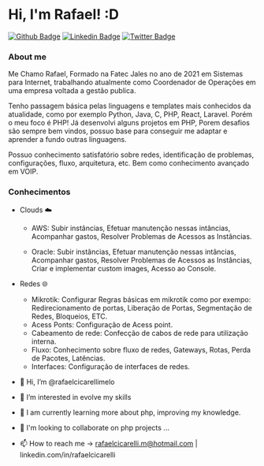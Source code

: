 
# Hi, I'm Rafael! :D

[![Github Badge](https://img.shields.io/badge/-Github-000?style=flat-square&logo=Github&logoColor=white&link=https://github.com/fagnerpsantos)](https://github.com/rafaelcicarellimelo)
[![Linkedin Badge](https://img.shields.io/badge/-LinkedIn-blue?style=flat-square&logo=Linkedin&logoColor=white&link=https://www.linkedin.com/in/fagnerpsantos/)](https://www.linkedin.com/in/rafaelcicarelli/)
[![Twitter Badge](https://img.shields.io/badge/-Twitter-1ca0f1?style=flat-square&labelColor=1ca0f1&logo=twitter&logoColor=white&link=https://twitter.com/fagnerpsantos)](https://twitter.com/rafaelcicarelli)


### About me
Me Chamo Rafael, Formado na Fatec Jales no ano de 2021 em Sistemas para Internet, trabalhando atualmente como Coordenador de Operações em uma empresa voltada a gestão publica.

Tenho passagem básica pelas linguagens e templates mais conhecidos da atualidade, como por exemplo  Python, Java, C, PHP, React, Laravel. Porém o meu foco é PHP!
Já desenvolvi alguns projetos em PHP, Porem desafios são sempre bem vindos, possuo base para conseguir me adaptar e aprender a fundo outras linguagens.

Possuo conhecimento satisfatório sobre redes, identificação de problemas, configurações, fluxo, arquitetura, etc. Bem como conhecimento avançado em VOIP.

### Conhecimentos

- Clouds :cloud:

   - AWS: Subir instâncias, Efetuar manutenção nessas intâncias, Acompanhar gastos, Resolver Problemas de Acessos as Instâncias. 

   - Oracle: Subir instâncias, Efetuar manutenção nessas intâncias, Acompanhar gastos, Resolver Problemas de Acessos as Instâncias, Criar e implementar custom    images, Acesso ao Console.
   
- Redes :globe_with_meridians:

   - Mikrotik: Configurar Regras básicas em mikrotik como por exempo: Redirecionamento de portas, Liberação de Portas, Segmentação de Redes, Bloqueios, ETC.
   - Acess Ponts: Configuração de Acess point.
   - Cabeamento de rede: Confecção de cabos de rede para utilização interna.
   - Fluxo: Conhecimento sobre fluxo de redes, Gateways, Rotas, Perda de Pacotes, Latências.
   - Interfaces: Configuração de interfaces de redes.
 









- 👋 Hi, I’m @rafaelcicarellimelo
- 👀 I’m interested in evolve my skills
- 🌱 I am currently learning more about php, improving my knowledge.
- 💞️ I'm looking to collaborate on php projects ...
- 📫 How to reach me -> rafaelcicarelli.m@hotmail.com | linkedin.com/in/rafaelcicarelli


<!---
rafaelcicarellimelo/rafaelcicarellimelo is a ✨ special ✨ repository because its `README.md` (this file) appears on your GitHub profile.
You can click the Preview link to take a look at your changes.
--->
